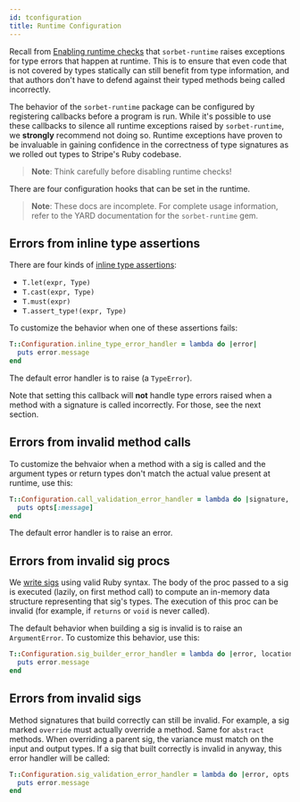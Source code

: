 ```yaml
---
id: tconfiguration
title: Runtime Configuration
---
```


Recall from [Enabling runtime checks](runtime.md) that `sorbet-runtime` raises
exceptions for type errors that happen at runtime. This is to ensure that even
code that is not covered by types statically can still benefit from type
information, and that authors don't have to defend against their typed methods
being called incorrectly.

The behavior of the `sorbet-runtime` package can be configured by registering
callbacks before a program is run. While it's possible to use these callbacks to
silence all runtime exceptions raised by `sorbet-runtime`, we **strongly**
recommend not doing so. Runtime exceptions have proven to be invaluable in
gaining confidence in the correctness of type signatures as we rolled out types
to Stripe's Ruby codebase.

> **Note**: Think carefully before disabling runtime checks!

There are four configuration hooks that can be set in the runtime.

> **Note**: These docs are incomplete. For complete usage information, refer to
> the YARD documentation for the `sorbet-runtime` gem.

## Errors from inline type assertions

There are four kinds of [inline type assertions](type-assertions.md):

- `T.let(expr, Type)`
- `T.cast(expr, Type)`
- `T.must(expr)`
- `T.assert_type!(expr, Type)`

To customize the behavior when one of these assertions fails:

```ruby
T::Configuration.inline_type_error_handler = lambda do |error|
  puts error.message
end
```

The default error handler is to raise (a `TypeError`).

Note that setting this callback will **not** handle type errors raised when a
method with a signature is called incorrectly. For those, see the next section.

## Errors from invalid method calls

To customize the behvaior when a method with a sig is called and the argument
types or return types don't match the actual value present at runtime, use this:

```ruby
T::Configuration.call_validation_error_handler = lambda do |signature, opts|
  puts opts[:message]
end
```

The default error handler is to raise an error.

<!-- TODO(jez) Document .on_failure / .checked once API is stable. -->

## Errors from invalid sig procs

We [write sigs](sigs.md) using valid Ruby syntax. The body of the proc passed to
a sig is executed (lazily, on first method call) to compute an in-memory data
structure representing that sig's types. The execution of this proc can be
invalid (for example, if `returns` or `void` is never called).

The default behavior when building a sig is invalid is to raise an
`ArgumentError`. To customize this behavior, use this:

```ruby
T::Configuration.sig_builder_error_handler = lambda do |error, location|
  puts error.message
end
```

## Errors from invalid sigs

Method signatures that build correctly can still be invalid. For example, a sig
marked `override` must actually override a method. Same for `abstract` methods.
When overriding a parent sig, the variance must match on the input and output
types. If a sig that built correctly is invalid in anyway, this error handler
will be called:

```ruby
T::Configuration.sig_validation_error_handler = lambda do |error, opts|
  puts error.message
end
```
